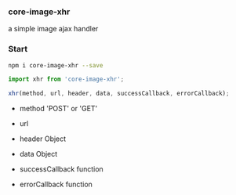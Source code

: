 ### core-image-xhr

a simple image ajax handler

### Start

``` bash 
npm i core-image-xhr --save
```

``` js
import xhr from 'core-image-xhr';

xhr(method, url, header, data, successCallback, errorCallback);
```


+ method 'POST' or 'GET'

+ url

+ header Object

+ data Object

+ successCallback function

+ errorCallback function